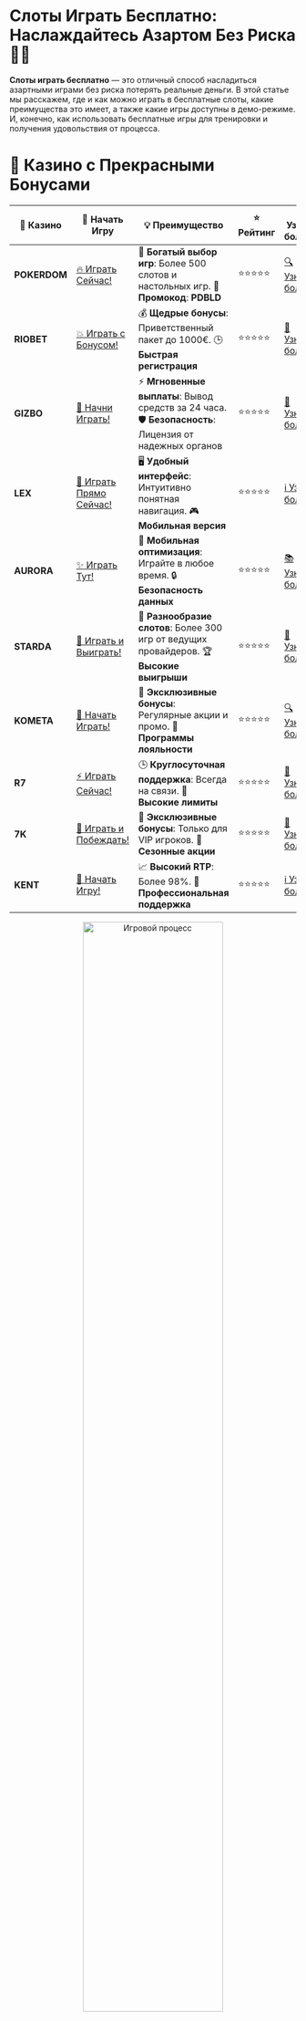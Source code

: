 # **Слоты Играть Бесплатно: Наслаждайтесь Азартом Без Риска 🎰🆓**

**Слоты играть бесплатно** — это отличный способ насладиться азартными играми без риска потерять реальные деньги. В этой статье мы расскажем, где и как можно играть в бесплатные слоты, какие преимущества это имеет, а также какие игры доступны в демо-режиме. И, конечно, как использовать бесплатные игры для тренировки и получения удовольствия от процесса.

# 🌟 Казино с Прекрасными Бонусами

| 🎲 **Казино** | 🔗 **Начать Игру** | 💡 **Преимущество** | ⭐ **Рейтинг** | 🔗 **Узнать больше** | 🆕 **Новая информация** |
|--------------|---------------------|---------------------|----------------|----------------------|-------------------------|
| **POKERDOM**  | [🔥 Играть Сейчас!](https://brandplay.link/4k77v2yx) | 🎉 **Богатый выбор игр**: Более 500 слотов и настольных игр. 🎁 **Промокод**: **PDBLD** | ⭐⭐⭐⭐⭐ | [🔍 Узнать больше](https://brandplay.link/4k77v2yx) | 🏆 **Победители турниров** получают эксклюзивные подарки! |
| **RIOBET**    | [💥 Играть с Бонусом!](https://brandplay.link/7xBLTPyj) | 💰 **Щедрые бонусы**: Приветственный пакет до 1000€. 🕒 **Быстрая регистрация** | ⭐⭐⭐⭐⭐ | [📖 Узнать больше](https://brandplay.link/7xBLTPyj) | 💬 **Поддержка 24/7** для комфортной игры в любое время! |
| **GIZBO**     | [🚀 Начни Играть!](https://brandplay.link/bprXw4YV) | ⚡ **Мгновенные выплаты**: Вывод средств за 24 часа. 🛡️ **Безопасность**: Лицензия от надежных органов | ⭐⭐⭐⭐⭐ | [📝 Узнать больше](https://brandplay.link/bprXw4YV) | 🔒 **SSL-шифрование** для максимальной безопасности данных игроков. |
| **LEX**       | [💎 Играть Прямо Сейчас!](https://brandplay.link/zW4hdDFV) | 🖥️ **Удобный интерфейс**: Интуитивно понятная навигация. 🎮 **Мобильная версия** | ⭐⭐⭐⭐⭐ | [ℹ️ Узнать больше](https://brandplay.link/zW4hdDFV) | 📱 **Поддержка всех мобильных устройств** для удобства игры в любом месте. |
| **AURORA**    | [✨ Играть Тут!](https://10trafic-stat2.com/click/668546556bcc6313411604bd/6766/13032/subaccount) | 📱 **Мобильная оптимизация**: Играйте в любое время. 🔒 **Безопасность данных** | ⭐⭐⭐⭐⭐ | [📚 Узнать больше](https://10trafic-stat2.com/click/668546556bcc6313411604bd/6766/13032/subaccount) | 🌍 **Международная лицензия** на деятельность в разных странах. |
| **STARDА**    | [🎉 Играть и Выиграть!](https://brandplay.link/fB7xwRFL) | 🎰 **Разнообразие слотов**: Более 300 игр от ведущих провайдеров. 🏆 **Высокие выигрыши** | ⭐⭐⭐⭐⭐ | [🔎 Узнать больше](https://brandplay.link/fB7xwRFL) | 🎉 **Ежемесячные турниры** с крупными призами! |
| **KOMETA**    | [🎁 Начать Играть!](https://brandplay.link/8ZymQJV8) | 🎁 **Эксклюзивные бонусы**: Регулярные акции и промо. 🔄 **Программы лояльности** | ⭐⭐⭐⭐⭐ | [🔍 Узнать больше](https://brandplay.link/8ZymQJV8) | 🌟 **Персонализированные предложения** для долгосрочных игроков. |
| **R7**        | [⚡ Играть Сейчас!](https://brandplay.link/bMd3Yjsw) | 🕒 **Круглосуточная поддержка**: Всегда на связи. 💸 **Высокие лимиты** | ⭐⭐⭐⭐⭐ | [📖 Узнать больше](https://brandplay.link/bMd3Yjsw) | 🎯 **Рейтинг игроков** для лучших участников. |
| **7K**        | [🎯 Играть и Побеждать!](https://brandplay.link/BvQyFShp) | 🌟 **Эксклюзивные бонусы**: Только для VIP игроков. 🎉 **Сезонные акции** | ⭐⭐⭐⭐⭐ | [📝 Узнать больше](https://brandplay.link/BvQyFShp) | 🥇 **Особые привилегии** для постоянных игроков. |
| **KENT**      | [🔑 Начать Игру!](https://brandplay.link/Fv2WP3js) | 📈 **Высокий RTP**: Более 98%. 💼 **Профессиональная поддержка** | ⭐⭐⭐⭐⭐ | [ℹ️ Узнать больше](https://brandplay.link/Fv2WP3js) | 💬 **Поддержка на нескольких языках** для удобства игроков. |

<div align="center"> <img src="https://i.pinimg.com/originals/1d/b3/25/1db325483acbe642c6d4e6fdd73a4988.gif" alt="Игровой процесс" width="70%"> </div>
---

# 🚀 Быстрые Выигрыши и Поддержка

| 🎲 **Казино** | 🔗 **Начать Игру** | 💡 **Преимущество** | ⭐ **Рейтинг** | 🔗 **Узнать больше** | 🆕 **Новая информация** |
|--------------|---------------------|---------------------|----------------|----------------------|-------------------------|
| **GAMA**      | [🎯 Играть Прямо Сейчас!](https://brandplay.link/j6NMKsDz) | 🔍 **Интуитивный интерфейс**: Легкость использования. 🏅 **Престижные турниры** | ⭐⭐⭐⭐☆ | [🔎 Узнать больше](https://brandplay.link/j6NMKsDz) | 🏆 **Турниры с большими призами** каждый месяц. |
| **ONION**     | [💥 Играть и Выигрывать!](https://brandplay.link/zBGRVpQ9) | 🤑 **Низкие ставки**: Идеально для начинающих. 🔄 **Быстрые выводы** | ⭐⭐⭐⭐☆ | [🔍 Узнать больше](https://brandplay.link/zBGRVpQ9) | 🎮 **Казино для новичков** с простыми правилами. |
| **ЧЕМПИОН**   | [🏅 Играть в Турнире!](https://temon-gter.cfd/go/lRq?p80412p304504pcc44t17455) | 🏅 **Лояльная программа**: Награды за активность. 🎁 **Ежемесячные бонусы** | ⭐⭐⭐⭐☆ | [📖 Узнать больше](https://temon-gter.cfd/go/lRq?p80412p304504pcc44t17455) | 🥇 **Турниры и лояльность** — каждый шаг вознаграждается. |
| **VAVADA**    | [🚀 Играть Без Ожидания!](https://vavadapartner.pro/?promo=ea5c9275-6854-4505-94fc-95ab18221945-linkb2) | 🚀 **Быстрая регистрация**: Начните играть мгновенно. 🔐 **Безопасные транзакции** | ⭐⭐⭐⭐☆ | [📝 Узнать больше](https://vavadapartner.pro/?promo=ea5c9275-6854-4505-94fc-95ab18221945-linkb2) | 🏆 **Программа для новых игроков** с бонусами за регистрацию. |
| **FRIENDS**   | [🎉 Играть и Развлекаться!](https://gofriends.mba/linkb2) | 🤝 **Социальные игры**: Играйте с друзьями. 🌐 **Мультиплатформенность** | ⭐⭐⭐⭐☆ | [ℹ️ Узнать больше](https://gofriends.mba/linkb2) | 🎮 **Играйте с друзьями** и зарабатывайте бонусы за совместные действия. |
| **1WIN**      | [⚡ Играть и Выигрывать!](https://brandplay.link/smXVpBbG) | 🏆 **Спортивные ставки**: Широкий выбор видов спорта. 💵 **Высокие коэффициенты** | ⭐⭐⭐⭐☆ | [📚 Узнать больше](https://brandplay.link/smXVpBbG) | ⚽ **Бонусы на спортивные ставки** для активных игроков. |
| **DRIP**      | [💥 Играть Сразу!](https://drp-ircp01.com/c07e6a3db) | 🌐 **Инновационные игры**: Новейшие игровые технологии. 🛡️ **Высокая безопасность** | ⭐⭐⭐⭐☆ | [🔎 Узнать больше](https://drp-ircp01.com/c07e6a3db) | 🔧 **Инновационные функции** для удобства игры. |
| **JOYCASINO** | [🎰 Играть И Побеждать!](https://rpc30.call2me.pro/?/ru/registration?apkpop=0&partner=p24970p3291217pc98f) | 🎁 **Приятные бонусы**: Ежедневные акции и подарки. 🕹️ **Разнообразие игр** | ⭐⭐⭐⭐☆ | [🔍 Узнать больше](https://rpc30.call2me.pro/?/ru/registration?apkpop=0&partner=p24970p3291217pc98f) | 🎉 **Щедрые фриспины** для новых игроков. |
| **PLAYFORTUNA** | [🔥 Играть С Бонусом!](https://fortunapromo.net/alt/playfortuna/registration?0dc4a9362a71feb7e3f165fb8e766f70) | 🎉 **Регулярные акции**: Бонусы, фриспины и многое другое. 🏅 **Турниры** | ⭐⭐⭐⭐☆ | [📚 Узнать больше](https://fortunapromo.net/alt/playfortuna/registration?0dc4a9362a71feb7e3f165fb8e766f70) | 🎯 **Выгодные предложения** на популярные игры. |
| **SYKAA**     | [💸 Играть Сейчас!](https://s-two-way.com/?source=linkb2&pid=30697) | 💸 **Доступные ставки**: Идеально для новичков. 🎁 **Щедрые бонусы** | ⭐⭐⭐⭐☆ | [🔍 Узнать больше](https://s-two-way.com/?source=linkb2&pid=30697) | 💥 **Акции с большими бонусами** для новичков и опытных игроков. |

<div align="center"> <img src="https://schaeffers-cdn.s3.amazonaws.com/images/default-source/schaeffers-cdn-images/default-images/sectors/bigstock-casino-gambling-concept-with-f-369012793.jpg?sfvrsn=493ad806_4" alt="Игровой процесс" width="70%"> </div>
---

# 💸 Казино с Привлекательными Программами Лояльности

| 🎲 **Казино** | 🔗 **Начать Игру** | 💡 **Преимущество** | ⭐ **Рейтинг** | 🔗 **Узнать больше** | 🆕 **Новая информация** |
|--------------|---------------------|---------------------|----------------|----------------------|-------------------------|
| **KOMETA**    | [🎯 Начни Играть!](https://brandplay.link/8ZymQJV8) | 🎁 **Эксклюзивные бонусы**: Регулярные акции и промо. 🔄 **Программы лояльности** | ⭐⭐⭐⭐⭐ | [🔍 Узнать больше](https://brandplay.link/8ZymQJV8) | 🌟 **Персонализированные предложения** для долгосрочных игроков. |
| **1Xslots**   | [🏅 Играть Прямо Сейчас!](https://brandplay.link/hSB1khtr) | 🎉 **Множество акций**: Еженедельные бонусы и турниры. 🛡️ **Безопасность** | ⭐⭐⭐⭐⭐ | [📚 Узнать больше](https://brandplay.link/hSB1khtr) | 🏅 **Награды за активность**: участники программы лояльности получают специальные привилегии. |
| **R7**        | [🚀 Играть Сейчас!](https://brandplay.link/bMd3Yjsw) | 🕒 **Круглосуточная поддержка**: Всегда на связи. 💸 **Высокие лимиты** | ⭐⭐⭐⭐⭐ | [📖 Узнать больше](https://brandplay.link/bMd3Yjsw) | 💬 **VIP-поддержка** для постоянных игроков с приоритетом. |

<div align="center"> <img src="https://i.pinimg.com/originals/1d/b3/25/1db325483acbe642c6d4e6fdd73a4988.gif" alt="Игровой процесс" width="70%"> </div>
---

## Что такое **слоты играть бесплатно**? 🎮💥

**Слоты играть бесплатно** означает возможность играть в игровые автоматы, не рискуя своими деньгами. Это доступно в демо-режиме, где все ставки и выигрыши виртуальны. Вы можете наслаждаться всеми функциями игры, включая бонусы, фриспины и множители, но при этом не тратить реальные деньги.

### Почему стоит **играть в слоты бесплатно**? 🤩🎰

1. **Без риска для бюджета** 💸❌  
   В демо-режиме вы можете играть сколько угодно, не переживая о том, что потеряете деньги. Это отличная возможность попробовать различные игры без финансовых рисков.

2. **Тренировка и изучение игр** 📚🧠  
   Бесплатные слоты идеально подходят для тех, кто хочет разобраться в механике игры, изучить особенности слота, бонусные функции или разработать свою стратегию, не рискуя деньгами.

3. **Получение удовольствия от процесса** 🎉😄  
   Азарт от игры остается, даже если вы не ставите реальные деньги. Бесплатные игры позволяют вам расслабиться и насладиться процессом без стресса.

4. **Доступ к разнообразным играм** 🎰🌟  
   В бесплатном режиме доступны практически все слоты, включая популярные новинки и классические игры. Вы можете попробовать различные тематики и стили слотов без ограничений.

## Где можно **играть в слоты бесплатно**? 📲🎮

Существует несколько вариантов для тех, кто хочет **играть в слоты бесплатно**:

### 1. **Онлайн-казино с демо-режимом** 🏠🎰  
   Многие онлайн-казино предлагают возможность играть в слоты бесплатно. Обычно для этого не требуется регистрация, и вы можете сразу начать играть в демо-режиме. Просто выберите слот, который вас интересует, и нажмите "Демо-игра".

   - **Примеры популярных казино**:
     - **Pokerdom**
     - **Riobet**
     - **Gizbo**

### 2. **Мобильные приложения для слотов** 📱🎮  
   Большинство мобильных приложений казино также предлагают демо-режимы. Вы можете скачать приложение на Android или iOS и начать играть бесплатно, не регистрируясь и не тратя деньги.

### 3. **Сайты с бесплатными играми** 🌐💻  
   Существуют специализированные сайты, которые предоставляют доступ к бесплатным слотам. Эти сайты часто предлагают демо-версии игр от крупных провайдеров, таких как **NetEnt**, **Pragmatic Play**, **Play’n GO**.

### 4. **Казино с фриспинами и бонусами** 🎁🎉  
   Некоторые онлайн-казино предлагают фриспины и бонусы, которые можно использовать для бесплатной игры на реальных слотах. Это хороший способ попробовать слоты на деньги, но с минимальным риском.

## Как **играть в слоты бесплатно**? 🎮💸

Играть в слоты бесплатно очень просто. Вот несколько шагов:

### 1. **Выбор казино или сайта с демо-режимом** 🏠💻  
   Найдите сайт или мобильное приложение, которое предлагает слоты с демо-режимом. Убедитесь, что на платформе есть слоты от известных провайдеров.

### 2. **Выбор слота и запуск игры** 🎰🚀  
   После того как выбрали казино или сайт, выберите слот, который вас интересует. Почти все игровые автоматы предлагают демо-режим, который позволяет играть без ставок реальными деньгами.

### 3. **Играйте без ограничений** 🆓🎮  
   Наслаждайтесь игрой, пробуйте различные стратегии, изучайте бонусные функции и получайте удовольствие от процесса. В демо-режиме вы можете делать неограниченное количество ставок и изучать все особенности игры.

### 4. **Изучите игру и перейдите к реальным деньгам** 💰💡  
   Когда вы почувствуете уверенность и освоите игру, можно попробовать перейти к игре на реальные деньги. Но это решение всегда остается за вами.

## Преимущества **игры в слоты бесплатно** 🎰🎉

### 1. **Безопасность и отсутствие рисков** 💸❌  
   В демо-игре отсутствуют риски потери средств, и вы можете играть сколько угодно без беспокойства о своем бюджете.

### 2. **Широкий выбор слотов** 🎰🌍  
   Бесплатные игры позволяют вам попробовать различные слоты, включая новинки и классические автоматы, не ограничивая себя в выборе.

### 3. **Без обязательств и регистрации** 📝🚫  
   Для игры в бесплатные слоты часто не требуется даже регистрация. Вы можете просто зайти на сайт или в приложение и начать игру.

### 4. **Тренировка навыков и стратегий** 🧠📈  
   Это отличная возможность улучшить свои навыки и изучить особенности различных слотов, прежде чем начать играть на реальные деньги.

## Популярные **слоты для игры бесплатно** 🎰💥

### 1. **Sweet Bonanza** 🍬🍭  
   Один из самых популярных слотов, который можно найти на множестве платформ с демо-режимом. Это яркая и увлекательная игра с множеством бонусов и фриспинов.

### 2. **Gates of Olympus** 🏛️⚡  
   Этот слот от **Pragmatic Play** погружает в мир древнегреческих богов. Здесь есть множество бонусных функций, и играть в него бесплатно — настоящее удовольствие.

### 3. **Book of Ra** 📖💰  
   Классический слот от **Novomatic**, который доступен для игры бесплатно. Он погружает в мир египетских пирамид и предлагает интересные бонусы и фриспины.

### 4. **Starlight Princess** 🌟💖  
   Магический слот с великолепной графикой и приятной музыкой. В нем есть бесплатные спины и множители, которые можно испытать в демо-режиме.

### 5. **Fire Joker** 🔥🎰  
   Классический слот с веселой темой и большим потенциалом для выигрышей. Попробуйте его бесплатно и узнайте, как активировать бонусные раунды.

## Заключение 🎰🆓

**Слоты играть бесплатно** — это отличный способ познакомиться с азартными играми без риска потери денег. Используйте демо-режимы, чтобы насладиться играми, тренировать свои навыки и подготовиться к игре на реальные деньги. Играйте, развлекайтесь и получайте удовольствие от азартных приключений! 🍀🎉

---
*Играйте ответственно. Казино предназначены для лиц старше 18 лет. Помните о рисках, связанных с азартными играми, и играйте с умом.*

